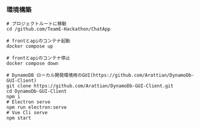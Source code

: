 ### 環境構築
    # プロジェクトルートに移動
    cd /github.com/TeamE-Hackathon/ChatApp

    # frontとapiのコンテナ起動
    docker compose up

    # frontとapiのコンテナ停止
    docker compose down

    # DynamoDB ローカル開発環境用のGUI(https://github.com/Arattian/DynamoDb-GUI-Client)
    git clone https://github.com/Arattian/DynamoDb-GUI-Client.git
    cd DynamoDb-GUI-Client
    npm i
    # Electron serve
    npm run electron:serve
    # Vue Cli serve
    npm start